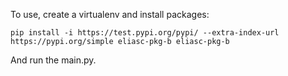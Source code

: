 To use, create a virtualenv and install packages:
```shell
pip install -i https://test.pypi.org/pypi/ --extra-index-url https://pypi.org/simple eliasc-pkg-b eliasc-pkg-b
```
And run the main.py.